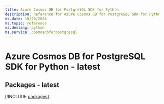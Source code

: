 ```yaml
---
title: Azure Cosmos DB for PostgreSQL SDK for Python
description: Reference for Azure Cosmos DB for PostgreSQL SDK for Python
ms.date: 10/29/2024
ms.topic: reference
ms.devlang: python
ms.service: cosmosdbforpostgresql
---
```

# Azure Cosmos DB for PostgreSQL SDK for Python - latest
## Packages - latest
[!INCLUDE [packages](cosmos-db-for-postgresql-index.md)]